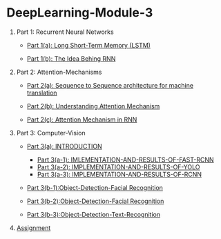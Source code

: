# DeepLearning-Module-3


1. Part 1: Recurrent Neural Networks

      -  [Part 1(a): Long Short-Term Memory (LSTM)](Recurrent-Neural-Networks/LSTM.md)

      -  [Part 1(b): The Idea Behing RNN](Recurrent-Neural-Networks/The-Idea-Behing-RNN.md)
 
 
2. Part 2: Attention-Mechanisms

    -  [Part 2(a):  Sequence to Sequence architecture for machine translation](Attention-Mechanisms/Sequence-to-Sequence-architecture-for-machine-translation.md)

    -  [Part 2(b): Understanding Attention Mechanism ](Devincept_Jai_Kushwaha_Contribution/Attention-Mechanism-What-and-Why-main/Attention-Mechanism-What-and-Why.md)

    -  [Part 2(c): Attention Mechanism in RNN](Attention-Mechanisms/Sonakshi_Attention_Mechanism.md)
  
    
1. Part 3: Computer-Vision 

      -  [Part 3(a): INTRODUCTION](Computer-Vision/INTRODUCTION/Introduction.md)
           
            - [Part 3(a-1): IMLEMENTATION-AND-RESULTS-OF-FAST-RCNN](Computer-Vision/INTRODUCTION/IMLEMENTATION-AND-RESULTS-OF-FAST-RCNN/README.md)
            - [Part 3(a-2): IMPLEMENTATION-AND-RESULTS-OF-YOLO](Computer-Vision/INTRODUCTION/IMPLEMENTATION-AND-RESULTS-OF-YOLO/README.md)
            - [Part 3(a-3): IMPLEMENTATION-AND-RESULTS-OF-RCNN](Computer-Vision/INTRODUCTION/IMPLEMENTATION-AND-RESULTS-OF-RCNN/README.md)


      -  [Part 3(b-1):Object-Detection-Facial Recognition](Computer-Vision/Object-Detection/Facial-Recognition/Readme.md)
      -  [Part 3(b-2):Object-Detection-Facial Recognition](Computer-Vision/Object-Detection/Image-Classification/README.md)
      -  [Part 3(b-3):Object-Detection-Text-Recognition](Computer-Vision/Object-Detection/Text-Recognition/README.md)
      
      
      
11. [Assignment](assignment.md)
